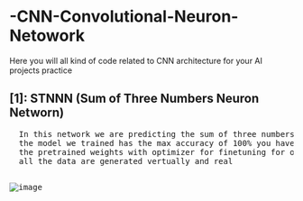 # -CNN-Convolutional-Neuron-Netowork
Here you will all kind of code related to CNN architecture for your AI projects practice 
<h2>[1]: STNNN (Sum of Three Numbers Neuron Networn)</h2>
<pre>
  In this network we are predicting the sum of three numbers using CNNs in range 1, 100
  the model we trained has the max accuracy of 100% you have the model archeticture and
  the pretrained weights with optimizer for finetuning for other task 
  all the data are generated vertually and real
  
  ![image](https://github.com/user-attachments/assets/1836e368-4c8e-47f9-82f4-290647d1ca56)

</pre>
